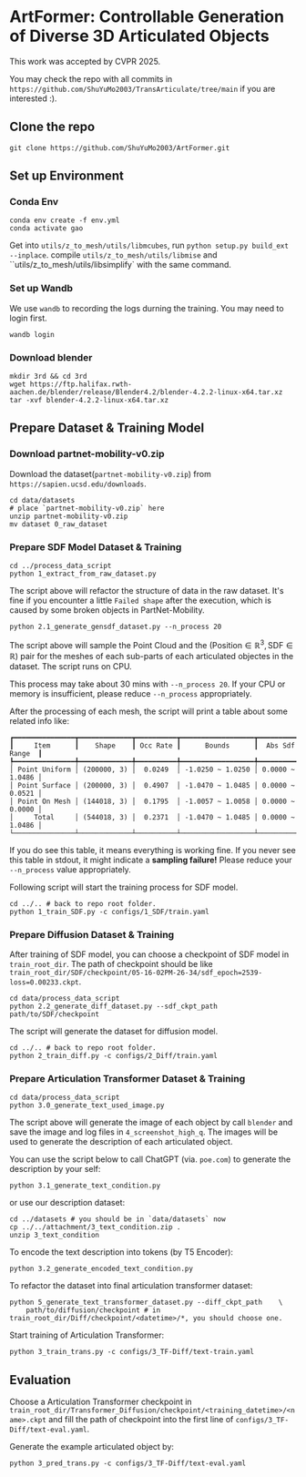 # ArtFormer: Controllable Generation of Diverse 3D Articulated Objects

This work was accepted by CVPR 2025.

You may check the repo with all commits in `https://github.com/ShuYuMo2003/TransArticulate/tree/main` if you are interested :).

## Clone the repo
```
git clone https://github.com/ShuYuMo2003/ArtFormer.git
```

## Set up Environment

### Conda Env
```
conda env create -f env.yml
conda activate gao
```

Get into `utils/z_to_mesh/utils/libmcubes`, run `python setup.py build_ext --inplace`.
compile `utils/z_to_mesh/utils/libmise` and ``utils/z_to_mesh/utils/libsimplify` with the same command.

### Set up Wandb

We use `wandb` to recording the logs durning the training. You may need to login first.
```
wandb login
```

### Download blender
```
mkdir 3rd && cd 3rd
wget https://ftp.halifax.rwth-aachen.de/blender/release/Blender4.2/blender-4.2.2-linux-x64.tar.xz
tar -xvf blender-4.2.2-linux-x64.tar.xz
```

## Prepare Dataset & Training Model

### Download partnet-mobility-v0.zip
Download the dataset(`partnet-mobility-v0.zip`) from `https://sapien.ucsd.edu/downloads`.
```
cd data/datasets
# place `partnet-mobility-v0.zip` here
unzip partnet-mobility-v0.zip
mv dataset 0_raw_dataset
```

### Prepare SDF Model Dataset & Training

```
cd ../process_data_script
python 1_extract_from_raw_dataset.py
```
The script above will refactor the structure of data in the raw dataset. It's fine if you encounter a little `Failed shape` after the execution, which is caused by some broken objects in PartNet-Mobility.


```
python 2.1_generate_gensdf_dataset.py --n_process 20
```
The script above will sample the $\text{Point Cloud}$ and the $(\text{Position} \in \mathbb{R}^3, \text{SDF} \in \mathbb{R})$ pair for the meshes of each sub-parts of each articulated objectes in the dataset. The script runs on CPU.

This process may take about $30$ mins with `--n_process 20`. If your CPU or memory is insufficient, please reduce `--n_process` appropriately.

After the processing of each mesh, the script will print a table about some related info like:
```
┏━━━━━━━━━━━━━━━┳━━━━━━━━━━━━━┳━━━━━━━━━━┳━━━━━━━━━━━━━━━━━━┳━━━━━━━━━━━━━━━━━┓
┃     Item      ┃    Shape    ┃ Occ Rate ┃      Bounds      ┃  Abs Sdf Range  ┃
┡━━━━━━━━━━━━━━━╇━━━━━━━━━━━━━╇━━━━━━━━━━╇━━━━━━━━━━━━━━━━━━╇━━━━━━━━━━━━━━━━━┩
│ Point Uniform │ (200000, 3) │  0.0249  │ -1.0250 ~ 1.0250 │ 0.0000 ~ 1.0486 │
│ Point Surface │ (200000, 3) │  0.4907  │ -1.0470 ~ 1.0485 │ 0.0000 ~ 0.0521 │
│ Point On Mesh │ (144018, 3) │  0.1795  │ -1.0057 ~ 1.0058 │ 0.0000 ~ 0.0000 │
│     Total     │ (544018, 3) │  0.2371  │ -1.0470 ~ 1.0485 │ 0.0000 ~ 1.0486 │
└───────────────┴─────────────┴──────────┴──────────────────┴─────────────────┘
```
If you do see this table, it means everything is working fine. If you never see this table in stdout, it might indicate a **sampling failure!** Please reduce your `--n_process` value appropriately.


Following script will start the training process for SDF model.
```
cd ../.. # back to repo root folder.
python 1_train_SDF.py -c configs/1_SDF/train.yaml
```

### Prepare Diffusion Dataset & Training
After training of SDF model, you can choose a checkpoint of SDF model in `train_root_dir`. The path of checkpoint should be like `train_root_dir/SDF/checkpoint/05-16-02PM-26-34/sdf_epoch=2539-loss=0.00233.ckpt`.

```
cd data/process_data_script
python 2.2_generate_diff_dataset.py --sdf_ckpt_path path/to/SDF/checkpoint
```
The script will generate the dataset for diffusion model.

```
cd ../.. # back to repo root folder.
python 2_train_diff.py -c configs/2_Diff/train.yaml
```

### Prepare Articulation Transformer Dataset & Training

```
cd data/process_data_script
python 3.0_generate_text_used_image.py
```
The script above will generate the image of each object by call `blender` and save the image and log files in `4_screenshot_high_q`.
The images will be used to generate the description of each articulated object.


You can use the script below to call ChatGPT (via. `poe.com`) to generate the description by your self:
```
python 3.1_generate_text_condition.py
```
or use our description dataset:
```
cd ../datasets # you should be in `data/datasets` now
cp ../../attachment/3_text_condition.zip .
unzip 3_text_condition
```

To encode the text description into tokens (by T5 Encoder):
```
python 3.2_generate_encoded_text_condition.py
```

To refactor the dataset into final articulation transformer dataset:
```
python 5_generate_text_transformer_dataset.py --diff_ckpt_path    \
    path/to/diffusion/checkpoint # in train_root_dir/Diff/checkpoint/<datetime>/*, you should choose one.
```

Start training of Articulation Transformer:
```
python 3_train_trans.py -c configs/3_TF-Diff/text-train.yaml
```

## Evaluation
Choose a Articulation Transformer checkpoint in `train_root_dir/Transformer_Diffusion/checkpoint/<training_datetime>/<name>.ckpt` and fill the path of checkpoint into the first line of  `configs/3_TF-Diff/text-eval.yaml`.

Generate the example articulated object by:
```
python 3_pred_trans.py -c configs/3_TF-Diff/text-eval.yaml
```
